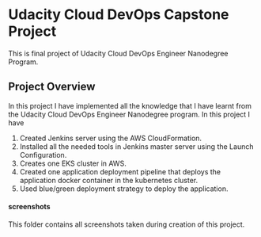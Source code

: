 # Udacity Cloud DevOps Capstone Project

This is final project of Udacity Cloud DevOps Engineer Nanodegree Program.

## Project Overview

In this project I have implemented all the knowledge that I have learnt from the Udacity Cloud DevOps Engineer Nanodegree program. In this project I have

1.  Created Jenkins server using the AWS CloudFormation.
2.  Installed all the needed tools in Jenkins master server using the Launch Configuration.
3.  Creates one EKS cluster in AWS.
4.  Created one application deployment pipeline that deploys the application docker container in the kubernetes cluster.
5.  Used blue/green deployment strategy to deploy the application.

#### screenshots

This folder contains all screenshots taken during creation of this project.
